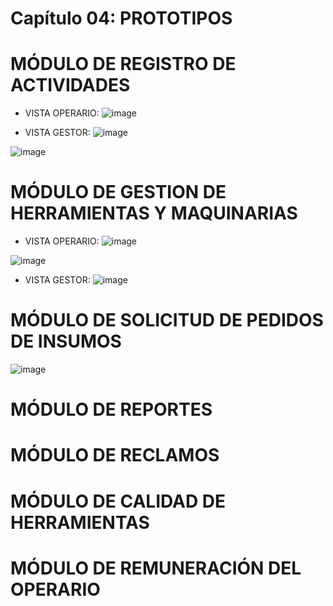 # Capítulo 04: PROTOTIPOS

# MÓDULO DE REGISTRO DE ACTIVIDADES
* VISTA OPERARIO:
![image](https://github.com/fiis-bd241/grupo05/assets/164263409/63ef0c57-2352-4015-8527-890d3e3135b0)


* VISTA GESTOR:
![image](https://github.com/fiis-bd241/grupo05/assets/164263409/3a5347a9-9617-4453-9bb6-e3be25a90ece)

![image](https://github.com/fiis-bd241/grupo05/assets/164263409/d17f98ed-fb48-4d06-8110-83fbc9a07d18)


# MÓDULO DE GESTION DE HERRAMIENTAS Y MAQUINARIAS
* VISTA OPERARIO:
![image](https://github.com/fiis-bd241/grupo05/assets/164263389/b65f638d-97a5-4c24-a376-fb54741b3792)

![image](https://github.com/fiis-bd241/grupo05/assets/164263389/9920ea9f-e49a-4d3e-ab32-6a8991a2783d)

* VISTA GESTOR:
![image](https://github.com/fiis-bd241/grupo05/assets/164263389/86be2f41-81a6-4d2e-8c2d-86ba312b62eb)


# MÓDULO DE SOLICITUD DE PEDIDOS DE INSUMOS
![image](https://github.com/fiis-bd241/grupo05/blob/main/02.Selecci%C3%B3n%20de%20la%20empresa/PC1/Solicitud%20de%20Insumo)

# MÓDULO DE REPORTES

# MÓDULO DE RECLAMOS

# MÓDULO DE CALIDAD DE HERRAMIENTAS

# MÓDULO DE REMUNERACIÓN DEL OPERARIO
